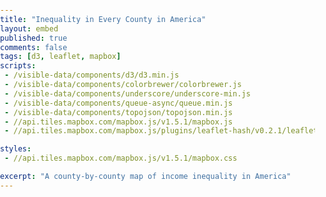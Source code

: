 ```yaml
---
title: "Inequality in Every County in America"
layout: embed
published: true
comments: false
tags: [d3, leaflet, mapbox]
scripts:
 - /visible-data/components/d3/d3.min.js
 - /visible-data/components/colorbrewer/colorbrewer.js
 - /visible-data/components/underscore/underscore-min.js
 - /visible-data/components/queue-async/queue.min.js
 - /visible-data/components/topojson/topojson.min.js
 - //api.tiles.mapbox.com/mapbox.js/v1.5.1/mapbox.js
 - //api.tiles.mapbox.com/mapbox.js/plugins/leaflet-hash/v0.2.1/leaflet-hash.js

styles:
 - //api.tiles.mapbox.com/mapbox.js/v1.5.1/mapbox.css

excerpt: "A county-by-county map of income inequality in America"
---
```

<style type="text/css">
html,
body,
#map {
    position: relative;
    height: 100%;
    width: 100%;
    margin: 0;
    padding: 0;
}

#legend-content {
    display: none;
}

.map-legends {
    padding: .5em;
}

li.key {
    border-top-width: 15px;
    border-top-style: solid;
    font-size: .75em;
    width: 20%;
    padding-left: 0;
    padding-right: 0;
}

</style>

<div id="map"></div>

<div id="legend-content">
    <div class="col-md-3 col-sm-3 col-xs-3">
        <h3>Income Inequality by County</h3>
        <p>This map shows the <a href="http://en.wikipedia.org/wiki/Gini_coefficient">Gini Index</a> of income inequality for every county in the United States, based on the five-year American Community Survey. Data courtesy of <a href="http://censusreporter.org/compare/01000US/050/map/?release=acs2012_5yr&table=B19083">CensusReporter.</a></p>
        <ul class="list-inline"></ul>
        <small class="text-muted">Higher numbers indicate greater inequality.</small>
    </div>
</div>

<script type="text/javascript">
var urls = {
    counties: '/visible-data/data/gis/us-10m.json',
    gini: '/visible-data/data/census/acs2012_5yr_B19083_050_in_01000US.csv'
};

var format = {
    decimal: d3.format('.2f')
};

var map = L.mapbox.map('map', 'chrisamico.map-xg7z6qm5')
    .setView([38.95941, -93.60352], 5)
    .addControl(L.mapbox.geocoderControl('chrisamico.map-xg7z6qm5'));

var legend = L.mapbox.legendControl({ position: 'bottomleft' }).addTo(map);

L.hash(map);

queue()
    .defer(d3.json, urls.counties)
    .defer(d3.csv, urls.gini)
    .await(render);

function render(err, counties, gini) {
    // unpack topojson
    // add to map
    // style by data
    window.counties = counties = topojson.feature(counties, counties.objects.counties);

    // get extent first
    var extent = d3.extent(gini, function(d) { return +d['Gini Index']; })

    // coerce to numbers and index to an object
    gini = _.map(gini, function(d) { 
        d['Gini Index'] = +d['Gini Index'];
        return [+d.GeoID.slice(7), d];
    });

    window.gini = gini = _.object(gini);
    gini.extent = extent;

    var colors = window.colors = d3.scale.quantize()
        .domain(extent)
        .range(colorbrewer.YlOrBr[5]);

    L.geoJson(counties, {
        style: function(feature) {
            var g = gini[feature.id] || {};
            return {
                weight: 1,
                color: '#eee',
                stroke: false,
                fill: true,
                fillColor: colors(g['Gini Index']),
                fillOpacity: .5,
                clickable: false
            }
        }
    }).addTo(map);

    var items = d3.select(legend.getContainer())
        .style('display', 'block')
        .html(d3.select('#legend-content').html())
      .select('ul')
        .selectAll('li')
        .data(colors.range())
      .enter().append('li')
        .attr('class', 'key')
        .style('border-top-color', String)
        .text(function(d, i) {
            var range = colors.invertExtent(d);
            return format.decimal(range[0]);
        });


}

</script>